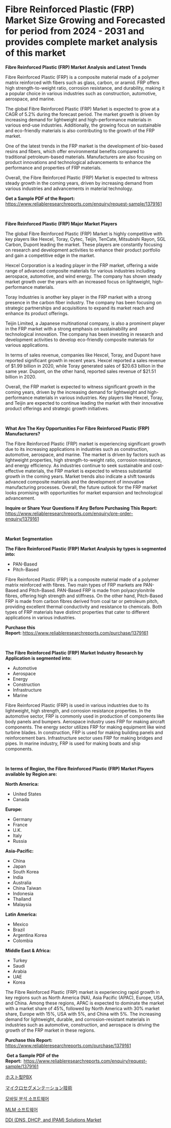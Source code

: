 <p><h1>Fibre Reinforced Plastic (FRP) Market Size Growing and Forecasted for period from 2024 - 2031 and provides complete market analysis of this market</h1></p><p><strong>Fibre Reinforced Plastic (FRP) Market Analysis and Latest Trends</strong></p>
<p><p>Fibre Reinforced Plastic (FRP) is a composite material made of a polymer matrix reinforced with fibers such as glass, carbon, or aramid. FRP offers high strength-to-weight ratio, corrosion resistance, and durability, making it a popular choice in various industries such as construction, automotive, aerospace, and marine.</p><p>The global Fibre Reinforced Plastic (FRP) Market is expected to grow at a CAGR of 5.2% during the forecast period. The market growth is driven by increasing demand for lightweight and high-performance materials in various end-use industries. Additionally, the growing focus on sustainable and eco-friendly materials is also contributing to the growth of the FRP market.</p><p>One of the latest trends in the FRP market is the development of bio-based resins and fibers, which offer environmental benefits compared to traditional petroleum-based materials. Manufacturers are also focusing on product innovations and technological advancements to enhance the performance and properties of FRP materials.</p><p>Overall, the Fibre Reinforced Plastic (FRP) Market is expected to witness steady growth in the coming years, driven by increasing demand from various industries and advancements in material technology.</p></p>
<p><strong>Get a Sample PDF of the Report:&nbsp;</strong> <a href="https://www.reliableresearchreports.com/enquiry/request-sample/1379161">https://www.reliableresearchreports.com/enquiry/request-sample/1379161</a></p>
<p>&nbsp;</p>
<p><strong>Fibre Reinforced Plastic (FRP) Major Market Players</strong></p>
<p><p>The global Fibre Reinforced Plastic (FRP) Market is highly competitive with key players like Hexcel, Toray, Cytec, Teijin, TenCate, Mitsubishi Rayon, SGL Carbon, Dupont leading the market. These players are constantly focusing on research and development activities to enhance their product portfolio and gain a competitive edge in the market.</p><p>Hexcel Corporation is a leading player in the FRP market, offering a wide range of advanced composite materials for various industries including aerospace, automotive, and wind energy. The company has shown steady market growth over the years with an increased focus on lightweight, high-performance materials.</p><p>Toray Industries is another key player in the FRP market with a strong presence in the carbon fiber industry. The company has been focusing on strategic partnerships and acquisitions to expand its market reach and enhance its product offerings.</p><p>Teijin Limited, a Japanese multinational company, is also a prominent player in the FRP market with a strong emphasis on sustainability and technological innovation. The company has been investing in research and development activities to develop eco-friendly composite materials for various applications.</p><p>In terms of sales revenue, companies like Hexcel, Toray, and Dupont have reported significant growth in recent years. Hexcel reported a sales revenue of $1.99 billion in 2020, while Toray generated sales of $20.63 billion in the same year. Dupont, on the other hand, reported sales revenue of $21.51 billion in 2020.</p><p>Overall, the FRP market is expected to witness significant growth in the coming years, driven by the increasing demand for lightweight and high-performance materials in various industries. Key players like Hexcel, Toray, and Teijin are expected to continue leading the market with their innovative product offerings and strategic growth initiatives.</p></p>
<p>&nbsp;</p>
<p><strong>What Are The Key Opportunities For Fibre Reinforced Plastic (FRP) Manufacturers?</strong></p>
<p><p>The Fibre Reinforced Plastic (FRP) market is experiencing significant growth due to its increasing applications in industries such as construction, automotive, aerospace, and marine. The market is driven by factors such as lightweight properties, high strength-to-weight ratio, corrosion resistance, and energy efficiency. As industries continue to seek sustainable and cost-effective materials, the FRP market is expected to witness substantial growth in the coming years. Market trends also indicate a shift towards advanced composite materials and the development of innovative manufacturing processes. Overall, the future outlook for the FRP market looks promising with opportunities for market expansion and technological advancement.</p></p>
<p><strong>Inquire or Share Your Questions If Any Before Purchasing This Report:</strong> <a href="https://www.reliableresearchreports.com/enquiry/pre-order-enquiry/1379161">https://www.reliableresearchreports.com/enquiry/pre-order-enquiry/1379161</a></p>
<p>&nbsp;</p>
<p><strong>Market Segmentation</strong></p>
<p><strong>The Fibre Reinforced Plastic (FRP) Market Analysis by types is segmented into:</strong></p>
<p><ul><li>PAN-Based</li><li>Pitch-Based</li></ul></p>
<p><p>Fibre Reinforced Plastic (FRP) is a composite material made of a polymer matrix reinforced with fibres. Two main types of FRP markets are PAN-Based and Pitch-Based. PAN-Based FRP is made from polyacrylonitrile fibres, offering high strength and stiffness. On the other hand, Pitch-Based FRP is made from carbon fibres derived from coal tar or petroleum pitch, providing excellent thermal conductivity and resistance to chemicals. Both types of FRP materials have distinct properties that cater to different applications in various industries.</p></p>
<p><strong>Purchase this Report:&nbsp;</strong><a href="https://www.reliableresearchreports.com/purchase/1379161">https://www.reliableresearchreports.com/purchase/1379161</a></p>
<p>&nbsp;</p>
<p><strong>The Fibre Reinforced Plastic (FRP) Market Industry Research by Application is segmented into:</strong></p>
<p><ul><li>Automotive</li><li>Aerospace</li><li>Energy</li><li>Construction</li><li>Infrastructure</li><li>Marine</li></ul></p>
<p><p>Fibre Reinforced Plastic (FRP) is used in various industries due to its lightweight, high strength, and corrosion resistance properties. In the automotive sector, FRP is commonly used in production of components like body panels and bumpers. Aerospace industry uses FRP for making aircraft components. The energy sector utilizes FRP for making equipment like wind turbine blades. In construction, FRP is used for making building panels and reinforcement bars. Infrastructure sector uses FRP for making bridges and pipes. In marine industry, FRP is used for making boats and ship components.</p></p>
<p>&nbsp;</p>
<p><strong>In terms of Region, the Fibre Reinforced Plastic (FRP) Market Players available by Region are:</strong></p>
<p>
    <p> <strong> North America: </strong>
        <ul>
            <li>United States</li>
            <li>Canada</li>
        </ul>
        </p> 
    <p> <strong> Europe: </strong>
        <ul>
            <li>Germany</li>
            <li>France</li>
            <li>U.K.</li>
            <li>Italy</li>
            <li>Russia</li>
        </ul>
        </p> 
    <p> <strong> Asia-Pacific: </strong>
        <ul>
            <li>China</li>
            <li>Japan</li>
            <li>South Korea</li>
            <li>India</li>
            <li>Australia</li>
            <li>China Taiwan</li>
            <li>Indonesia</li>
            <li>Thailand</li>
            <li>Malaysia</li>
        </ul>
        </p> 
    <p> <strong> Latin America: </strong>
        <ul>
            <li>Mexico</li>
            <li>Brazil</li>
            <li>Argentina Korea</li>
            <li>Colombia</li>
        </ul>
        </p> 
    <p> <strong> Middle East & Africa: </strong>
        <ul>
            <li>Turkey</li>
            <li>Saudi</li>
            <li>Arabia</li>
            <li>UAE</li>
            <li>Korea</li>
        </ul>
    </p>
    </p>
<p><p>The Fibre Reinforced Plastic (FRP) market is experiencing rapid growth in key regions such as North America (NA), Asia Pacific (APAC), Europe, USA, and China. Among these regions, APAC is expected to dominate the market with a market share of 45%, followed by North America with 30% market share, Europe with 15%, USA with 5%, and China with 5%. The increasing demand for lightweight, durable, and corrosion-resistant materials in industries such as automotive, construction, and aerospace is driving the growth of the FRP market in these regions.</p></p>
<p><strong>Purchase this Report: </strong><a href="https://www.reliableresearchreports.com/purchase/1379161">https://www.reliableresearchreports.com/purchase/1379161</a></p>
<p>&nbsp;<strong>Get a Sample PDF of the Report:&nbsp;&nbsp;</strong><a href="https://www.reliableresearchreports.com/enquiry/request-sample/1379161">https://www.reliableresearchreports.com/enquiry/request-sample/1379161</a></p>
<p><strong></strong></p>
<p><p><a href="https://github.com/efcvopdgkdx128/Market-Research-Report-List-1/blob/main/8951625194738.md">ホスト型PBX</a></p><p><a href="https://github.com/hwbcz413288296/Market-Research-Report-List-1/blob/main/4406303194739.md">マイクロセグメンテーション技術</a></p><p><a href="https://github.com/bunxhcci35271755/Market-Research-Report-List-1/blob/main/9328409194460.md">모바일 분석 소프트웨어</a></p><p><a href="https://github.com/fredrickeglers/Market-Research-Report-List-1/blob/main/7580686194461.md">MLM 소프트웨어</a></p><p><a href="https://issuu.com/reportprime-2/docs/ddi-dns-dhcp-and-ipam-solutions-market-size-2030.p">DDI (DNS, DHCP, and IPAM) Solutions Market</a></p></p>